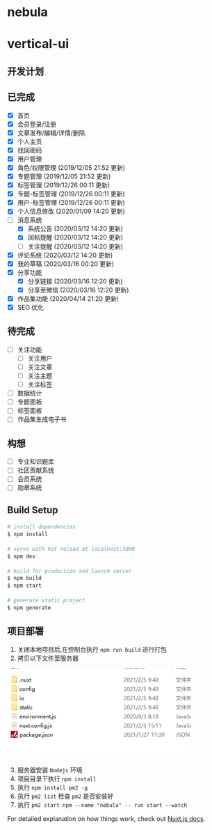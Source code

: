 # nebula

# vertical-ui

## 开发计划
## 已完成
- [x] 首页  
- [x] 会员登录/注册
- [x] 文章发布/编辑/详情/删除
- [x] 个人主页
- [x] 找回密码
- [x] 用户管理  
- [x] 角色/权限管理 (2019/12/05 21:52 更新)  
- [x] 专题管理 (2019/12/05 21:52 更新)  
- [x] 标签管理 (2019/12/26 00:11 更新)   
- [x] 专题-标签管理 (2019/12/26 00:11 更新)    
- [x] 用户-标签管理 (2019/12/26 00:11 更新)    
- [x] 个人信息修改 (2020/01/09 14:20 更新)   
- [ ] 消息系统  
  - [x] 系统公告 (2020/03/12 14:20 更新) 
  - [x] 回帖提醒 (2020/03/12 14:20 更新) 
  - [ ] 关注提醒 (2020/03/12 14:20 更新) 
- [x] 评论系统 (2020/03/12 14:20 更新)   
- [x] 我的草稿 (2020/03/16 00:20 更新)     
- [x] 分享功能  
   - [x] 分享链接 (2020/03/16 12:20 更新)     
   - [x] 分享至微信 (2020/03/16 12:20 更新)      
- [x] 作品集功能 (2020/04/14 21:20 更新)
- [x] SEO 优化
## 待完成
- [ ] 关注功能
  - [ ] 关注用户
  - [ ] 关注文章
  - [ ] 关注主题
  - [ ] 关注标签
- [ ] 数据统计   
- [ ] 专题面板
- [ ] 标签面板
- [ ] 作品集生成电子书
## 构想
- [ ] 专业知识题库
- [ ] 社区贡献系统
- [ ] 会员系统
- [ ] 勋章系统

## Build Setup

```bash
# install dependencies
$ npm install

# serve with hot reload at localhost:3000
$ npm dev

# build for production and launch server
$ npm build
$ npm start

# generate static project
$ npm generate
```

## 项目部署
1. 关闭本地项目后,在控制台执行 `npm run build` 进行打包
2. 拷贝以下文件至服务器

![build](assets/build.png)
   
3. 服务器安装 `Nodejs` 环境
4. 项目目录下执行 `npm install`
5. 执行 `npm install pm2 -g`
6. 执行 `pm2 list` 检查 `pm2` 是否安装好
7. 执行 `pm2 start npm --name "nebula" -- run start --watch`


For detailed explanation on how things work, check out [Nuxt.js docs](https://nuxtjs.org).
